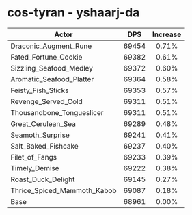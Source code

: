 # cos-tyran - yshaarj-da
| Actor | DPS | Increase |
|---|:---:|:---:|
|Draconic_Augment_Rune|69454|0.71%|
|Fated_Fortune_Cookie|69382|0.61%|
|Sizzling_Seafood_Medley|69372|0.60%|
|Aromatic_Seafood_Platter|69364|0.58%|
|Feisty_Fish_Sticks|69353|0.57%|
|Revenge_Served_Cold|69311|0.51%|
|Thousandbone_Tongueslicer|69311|0.51%|
|Great_Cerulean_Sea|69289|0.48%|
|Seamoth_Surprise|69241|0.41%|
|Salt_Baked_Fishcake|69237|0.40%|
|Filet_of_Fangs|69233|0.39%|
|Timely_Demise|69222|0.38%|
|Roast_Duck_Delight|69145|0.27%|
|Thrice_Spiced_Mammoth_Kabob|69087|0.18%|
|Base|68961|0.00%|
